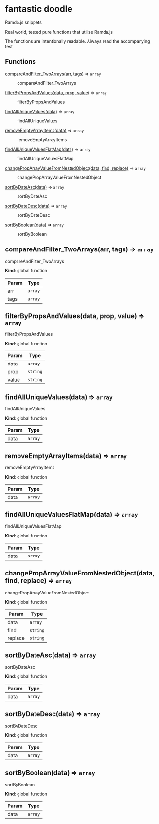 # fantastic doodle

Ramda.js snippets

Real world, tested pure functions that utilise Ramda.js

The functions are intentionally readable. Always read the accompanying test

## Functions

<dl>
<dt><a href="#compareAndFilter_TwoArrays">compareAndFilter_TwoArrays(arr, tags)</a> ⇒ <code>array</code></dt>
<dd><p>compareAndFilter_TwoArrays</p>
</dd>
<dt><a href="#filterByPropsAndValues">filterByPropsAndValues(data, prop, value)</a> ⇒ <code>array</code></dt>
<dd><p>filterByPropsAndValues</p>
</dd>
<dt><a href="#findAllUniqueValues">findAllUniqueValues(data)</a> ⇒ <code>array</code></dt>
<dd><p>findAllUniqueValues</p>
</dd>
<dt><a href="#removeEmptyArrayItems">removeEmptyArrayItems(data)</a> ⇒ <code>array</code></dt>
<dd><p>removeEmptyArrayItems</p>
</dd>
<dt><a href="#findAllUniqueValuesFlatMap">findAllUniqueValuesFlatMap(data)</a> ⇒ <code>array</code></dt>
<dd><p>findAllUniqueValuesFlatMap</p>
</dd>
<dt><a href="#changePropArrayValueFromNestedObject">changePropArrayValueFromNestedObject(data, find, replace)</a> ⇒ <code>array</code></dt>
<dd><p>changePropArrayValueFromNestedObject</p>
</dd>
<dt><a href="#sortByDateAsc">sortByDateAsc(data)</a> ⇒ <code>array</code></dt>
<dd><p>sortByDateAsc</p>
</dd>
<dt><a href="#sortByDateDesc">sortByDateDesc(data)</a> ⇒ <code>array</code></dt>
<dd><p>sortByDateDesc</p>
</dd>
<dt><a href="#sortByBoolean">sortByBoolean(data)</a> ⇒ <code>array</code></dt>
<dd><p>sortByBoolean</p>
</dd>
</dl>

<a name="compareAndFilter_TwoArrays"></a>

## compareAndFilter\_TwoArrays(arr, tags) ⇒ <code>array</code>
compareAndFilter_TwoArrays

**Kind**: global function

| Param | Type |
| --- | --- |
| arr | <code>array</code> | 
| tags | <code>array</code> | 

<a name="filterByPropsAndValues"></a>

## filterByPropsAndValues(data, prop, value) ⇒ <code>array</code>
filterByPropsAndValues

**Kind**: global function

| Param | Type |
| --- | --- |
| data | <code>array</code> | 
| prop | <code>string</code> | 
| value | <code>string</code> | 

<a name="findAllUniqueValues"></a>

## findAllUniqueValues(data) ⇒ <code>array</code>
findAllUniqueValues

**Kind**: global function

| Param | Type |
| --- | --- |
| data | <code>array</code> | 

<a name="removeEmptyArrayItems"></a>

## removeEmptyArrayItems(data) ⇒ <code>array</code>
removeEmptyArrayItems

**Kind**: global function

| Param | Type |
| --- | --- |
| data | <code>array</code> | 

<a name="findAllUniqueValuesFlatMap"></a>

## findAllUniqueValuesFlatMap(data) ⇒ <code>array</code>
findAllUniqueValuesFlatMap

**Kind**: global function

| Param | Type |
| --- | --- |
| data | <code>array</code> | 

<a name="changePropArrayValueFromNestedObject"></a>

## changePropArrayValueFromNestedObject(data, find, replace) ⇒ <code>array</code>
changePropArrayValueFromNestedObject

**Kind**: global function

| Param | Type |
| --- | --- |
| data | <code>array</code> | 
| find | <code>string</code> | 
| replace | <code>string</code> | 

<a name="sortByDateAsc"></a>

## sortByDateAsc(data) ⇒ <code>array</code>
sortByDateAsc

**Kind**: global function

| Param | Type |
| --- | --- |
| data | <code>array</code> | 

<a name="sortByDateDesc"></a>

## sortByDateDesc(data) ⇒ <code>array</code>
sortByDateDesc

**Kind**: global function

| Param | Type |
| --- | --- |
| data | <code>array</code> | 

<a name="sortByBoolean"></a>

## sortByBoolean(data) ⇒ <code>array</code>
sortByBoolean

**Kind**: global function

| Param | Type |
| --- | --- |
| data | <code>array</code> | 